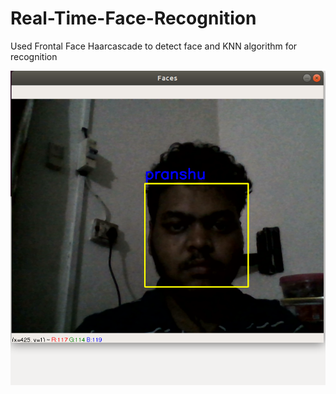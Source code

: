 # Real-Time-Face-Recognition
Used Frontal Face Haarcascade to detect face and KNN algorithm for recognition

![Output Image](https://github.com/pranshuag9/Real-Time-Face-Recognition/blob/master/output-img.png)
